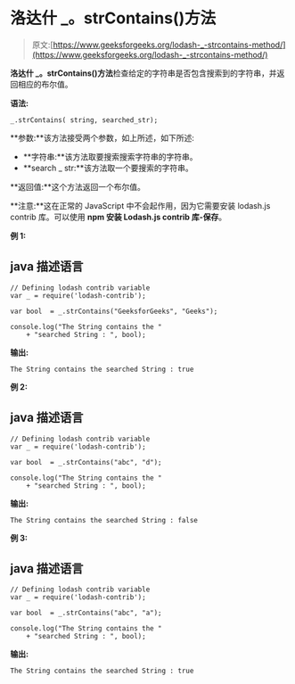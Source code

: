 # 洛达什 _。strContains()方法

> 原文:[https://www.geeksforgeeks.org/lodash-_-strcontains-method/](https://www.geeksforgeeks.org/lodash-_-strcontains-method/)

**洛达什 _。strContains()方法**检查给定的字符串是否包含搜索到的字符串，并返回相应的布尔值。

**语法:**

```
_.strContains( string, searched_str);

```

**参数:**该方法接受两个参数，如上所述，如下所述:

*   **字符串:**该方法取要搜索搜索字符串的字符串。
*   **search _ str:**该方法取一个要搜索的字符串。

**返回值:**这个方法返回一个布尔值。

**注意:**这在正常的 JavaScript 中不会起作用，因为它需要安装 lodash.js contrib 库。可以使用 **npm 安装 Lodash.js contrib 库-保存**。

**例 1:**

## java 描述语言

```
// Defining lodash contrib variable 
var _ = require('lodash-contrib'); 

var bool  = _.strContains("GeeksforGeeks", "Geeks"); 

console.log("The String contains the "
    + "searched String : ", bool);
```

**输出:**

```
The String contains the searched String : true

```

**例 2:**

## java 描述语言

```
// Defining lodash contrib variable 
var _ = require('lodash-contrib'); 

var bool  = _.strContains("abc", "d"); 

console.log("The String contains the "
    + "searched String : ", bool);
```

**输出:**

```
The String contains the searched String : false

```

**例 3:**

## java 描述语言

```
// Defining lodash contrib variable 
var _ = require('lodash-contrib'); 

var bool  = _.strContains("abc", "a"); 

console.log("The String contains the "
    + "searched String : ", bool);
```

**输出:**

```
The String contains the searched String : true

```